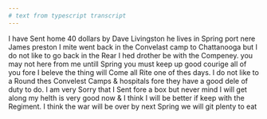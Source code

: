 ```yaml
---
# text from typescript transcript
---
```

I have Sent home 40 dollars by Dave Livingston he lives in Spring port nere James preston  I mite went back in the Convelast camp to Chattanooga but I do not like to go back in the Rear I hed drother be with the Compeney. you may not here from me untill Spring you must keep up good courige all of you fore I beleve the thing will Come all Rite one of thes days. I do not like to a Round thes Convelest Camps & hospitals fore they have a good dele of duty to do. I am very Sorry that I Sent fore a box but never mind I will get along my helth is very good now & I think I will be better if keep with the Regiment. I think the war will be over by next Spring we will git plenty to eat